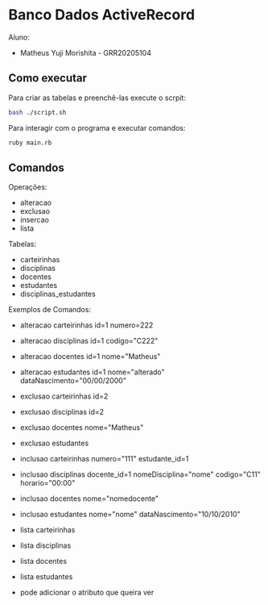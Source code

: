 # Banco Dados ActiveRecord

Aluno: 
* Matheus Yuji Morishita - GRR20205104

## Como executar

Para criar as tabelas e preenchê-las execute o scrpit:

```bash
bash ./script.sh
```

Para interagir com o programa e executar comandos:

```bash
ruby main.rb
```

## Comandos

Operações:
* alteracao
* exclusao
* insercao
* lista

Tabelas:
* carteirinhas
* disciplinas
* docentes
* estudantes
* disciplinas_estudantes

Exemplos de Comandos:

* alteracao carteirinhas id=1 numero=222
* alteracao disciplinas id=1 codigo="C222"
* alteracao docentes id=1 nome="Matheus"
* alteracao estudantes id=1 nome="alterado" dataNascimento="00/00/2000"

* exclusao carteirinhas id=2
* exclusao disciplinas id=2
* exclusao docentes nome="Matheus"
* exclusao estudantes

* inclusao carteirinhas numero="111" estudante_id=1
* inclusao disciplinas docente_id=1 nomeDisciplina="nome" codigo="C11" horario="00:00"
* inclusao docentes nome="nomedocente"
* inclusao estudantes nome="nome" dataNascimento="10/10/2010"

* lista carteirinhas
* lista disciplinas
* lista docentes
* lista estudantes
* pode adicionar o atributo que queira ver